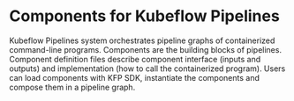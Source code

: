 # Components for Kubeflow Pipelines

Kubeflow Pipelines system orchestrates pipeline graphs of containerized command-line programs.
Components are the building blocks of pipelines.
Component definition files describe component interface (inputs and outputs) and implementation (how to call the containerized program).
Users can load components with KFP SDK, instantiate the components and compose them in a pipeline graph.
